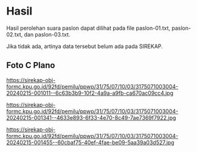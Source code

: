 # Hasil

Hasil perolehan suara paslon dapat dilihat pada file paslon-01.txt, paslon-02.txt, dan paslon-03.txt.

Jika tidak ada, artinya data tersebut belum ada pada SIREKAP.

## Foto C Plano

https://sirekap-obj-formc.kpu.go.id/92fd/pemilu/ppwp/31/75/07/10/03/3175071003004-20240215-001011--6c63b3b9-10f2-4a9a-a9fb-ca670ac09cc4.jpg

https://sirekap-obj-formc.kpu.go.id/92fd/pemilu/ppwp/31/75/07/10/03/3175071003004-20240215-001341--4633e893-6f33-4e70-8c49-7ae7369f7922.jpg

https://sirekap-obj-formc.kpu.go.id/92fd/pemilu/ppwp/31/75/07/10/03/3175071003004-20240215-001455--60cbaf75-40ef-4fae-be09-5aa39a03d527.jpg
